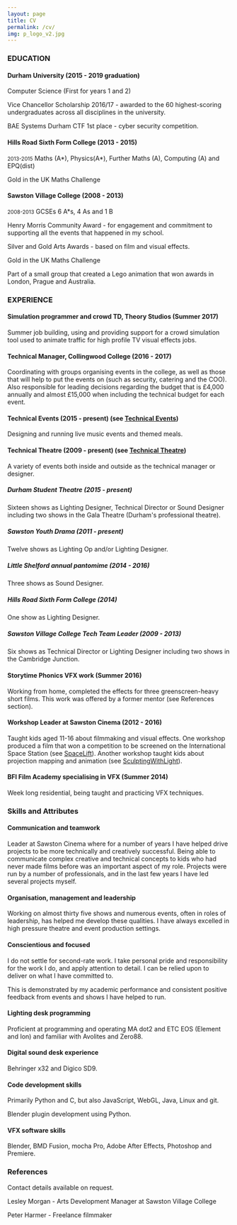```yaml
---
layout: page
title: CV
permalink: /cv/
img: p_logo_v2.jpg
---
```


### EDUCATION

#### Durham University (2015 - 2019 graduation)

Computer Science (First for years 1 and 2)

Vice Chancellor Scholarship 2016/17 - awarded to the 60 highest-scoring undergraduates across all disciplines in the university.

BAE Systems Durham CTF 1st place - cyber security competition.

#### Hills Road Sixth Form College (2013 - 2015)
<small>2013-2015</small>
Maths (A\*), Physics(A\*), Further Maths (A), Computing (A) and EPQ(dist)

Gold in the UK Maths Challenge

#### Sawston Village College (2008 - 2013)
<small>2008-2013</small>
GCSEs 6 A*s, 4 As and 1 B

Henry Morris Community Award - for engagement and commitment to supporting all the events that happened in my school.

Silver and Gold Arts Awards - based on film and visual effects.

Gold in the UK Maths Challenge

Part of a small group that created a Lego animation that won awards in London, Prague and Australia.

### EXPERIENCE

#### Simulation programmer and crowd TD, Theory Studios (Summer 2017)
Summer job building, using and providing support for a crowd simulation tool used to animate traffic for high profile TV visual effects jobs.

#### Technical Manager, Collingwood College (2016 - 2017)
Coordinating with groups organising events in the college, as well as those that will help to put the events on (such as security, catering and the COO).  Also responsible for leading decisions regarding the budget that is £4,000 annually and almost £15,000 when including the technical budget for each event.

#### Technical Events (2015 - present) (see <a href="/TechnicalEvents">Technical Events</a>)

Designing and running live music events and themed meals.

#### Technical Theatre (2009 - present) (see <a href="/TechnicalTheatre">Technical Theatre</a>)

A variety of events both inside and outside as the technical manager or designer.

##### Durham Student Theatre (2015 - present)

Sixteen shows as Lighting Designer, Technical Director or Sound Designer including two shows in the Gala Theatre (Durham's professional theatre).

##### Sawston Youth Drama (2011 - present)

Twelve shows as Lighting Op and/or Lighting Designer.

##### Little Shelford annual pantomime (2014 - 2016)

Three shows as Sound Designer.

##### Hills Road Sixth Form College (2014)

One show as Lighting Designer.

##### Sawston Village College Tech Team Leader (2009 - 2013)

Six shows as Technical Director or Lighting Designer including two shows in the Cambridge Junction.

#### Storytime Phonics VFX work (Summer 2016)
Working from home, completed the effects for three greenscreen-heavy short films. This work was offered by a former mentor (see References section).

#### Workshop Leader at Sawston Cinema (2012 - 2016)
Taught kids aged 11-16 about filmmaking and visual effects.  One workshop produced a film that won a competition to be screened on the International Space Station (see <a href="/SpaceLift"> SpaceLift</a>).  Another workshop taught kids about projection mapping and animation (see <a href="/SculptingWithLight">SculptingWithLight</a>).

#### BFI Film Academy specialising in VFX (Summer 2014)
Week long residential, being taught and practicing VFX techniques.

### Skills and Attributes

#### Communication and teamwork

Leader at Sawston Cinema where for a number of years I have helped drive projects to be more technically and creatively successful.  Being able to communicate complex creative and technical concepts to kids who had never made films before was an important aspect of my role.  Projects were run by a number of professionals, and in the last few years I have led several projects myself.

#### Organisation, management and leadership

Working on almost thirty five shows and numerous events, often in roles of leadership, has helped me develop these qualities. I have always excelled in high pressure theatre and event production settings.

#### Conscientious and focused
I do not settle for second-rate work. I take personal pride and responsibility for the work I do, and apply attention to detail.  I can be relied upon to deliver on what I have committed to.

This is demonstrated by my academic performance and consistent positive feedback from events and shows I have helped to run.

#### Lighting desk programming

Proficient at programming and operating MA dot2 and ETC EOS (Element and Ion) and familiar with Avolites and Zero88.

#### Digital sound desk experience

Behringer x32 and Digico SD9.

#### Code development skills

Primarily Python and C, but also JavaScript, WebGL, Java, Linux and git.

Blender plugin development using Python.

#### VFX software skills

Blender, BMD Fusion, mocha Pro, Adobe After Effects, Photoshop and Premiere.

### References

Contact details available on request.

Lesley Morgan - Arts Development Manager at Sawston Village College

Peter Harmer - Freelance filmmaker
